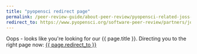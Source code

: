 ```yaml
---
title: "pyopensci redirect page"
permalink: /peer-review-guide/about-peer-review/pyopensci-related-joss-ropensci.html
redirect_to: https://www.pyopensci.org/software-peer-review/partners/joss.html
---
```


Oops - looks like you're looking for our {{ page.title }}. Directing you
to the right page now: <a href="{{ page.redirect_to }}"> {{ page.redirect_to }} </a>
